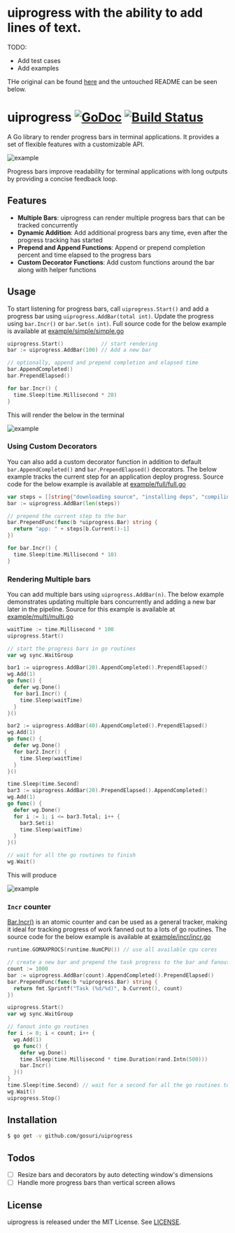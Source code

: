 # uiprogress with the ability to add lines of text.


TODO:
- Add test cases
- Add examples

THe original can be found [here](https://github.com/gosuri/uiprogress) and the untouched README can be seen below.

# uiprogress [![GoDoc](https://godoc.org/github.com/gosuri/uiprogress?status.svg)](https://godoc.org/github.com/gosuri/uiprogress) [![Build Status](https://travis-ci.org/gosuri/uiprogress.svg?branch=master)](https://travis-ci.org/gosuri/uiprogress)

A Go library to render progress bars in terminal applications. It provides a set of flexible features with a customizable API.

![example](doc/example_full.gif)

Progress bars improve readability for terminal applications with long outputs by providing a concise feedback loop.

## Features

* __Multiple Bars__: uiprogress can render multiple progress bars that can be tracked concurrently
* __Dynamic Addition__:  Add additional progress bars any time, even after the progress tracking has started
* __Prepend and Append Functions__: Append or prepend completion percent and time elapsed to the progress bars
* __Custom Decorator Functions__: Add custom functions around the bar along with helper functions

## Usage

To start listening for progress bars, call `uiprogress.Start()` and add a progress bar using `uiprogress.AddBar(total int)`. Update the progress using `bar.Incr()` or `bar.Set(n int)`. Full source code for the below example is available at [example/simple/simple.go](example/simple/simple.go) 

```go
uiprogress.Start()            // start rendering
bar := uiprogress.AddBar(100) // Add a new bar

// optionally, append and prepend completion and elapsed time
bar.AppendCompleted()
bar.PrependElapsed()

for bar.Incr() {
  time.Sleep(time.Millisecond * 20)
}
```

This will render the below in the terminal

![example](doc/example_simple.gif)

### Using Custom Decorators

You can also add a custom decorator function in addition to default `bar.AppendCompleted()` and `bar.PrependElapsed()` decorators. The below example tracks the current step for an application deploy progress. Source code for the below example is available at [example/full/full.go](example/full/full.go) 

```go
var steps = []string{"downloading source", "installing deps", "compiling", "packaging", "seeding database", "deploying", "staring servers"}
bar := uiprogress.AddBar(len(steps))

// prepend the current step to the bar
bar.PrependFunc(func(b *uiprogress.Bar) string {
  return "app: " + steps[b.Current()-1]
})

for bar.Incr() {
  time.Sleep(time.Millisecond * 10)
}
```

### Rendering Multiple bars

You can add multiple bars using `uiprogress.AddBar(n)`. The below example demonstrates updating multiple bars concurrently and adding a new bar later in the pipeline. Source for this example is available at [example/multi/multi.go](example/multi/multi.go) 

```go
waitTime := time.Millisecond * 100
uiprogress.Start()

// start the progress bars in go routines
var wg sync.WaitGroup

bar1 := uiprogress.AddBar(20).AppendCompleted().PrependElapsed()
wg.Add(1)
go func() {
  defer wg.Done()
  for bar1.Incr() {
    time.Sleep(waitTime)
  }
}()

bar2 := uiprogress.AddBar(40).AppendCompleted().PrependElapsed()
wg.Add(1)
go func() {
  defer wg.Done()
  for bar2.Incr() {
    time.Sleep(waitTime)
  }
}()

time.Sleep(time.Second)
bar3 := uiprogress.AddBar(20).PrependElapsed().AppendCompleted()
wg.Add(1)
go func() {
  defer wg.Done()
  for i := 1; i <= bar3.Total; i++ {
    bar3.Set(i)
    time.Sleep(waitTime)
  }
}()

// wait for all the go routines to finish
wg.Wait()
```

This will produce

![example](doc/example_multi.gif)

### `Incr` counter

[Bar.Incr()](https://godoc.org/github.com/gosuri/uiprogress#Bar.Incr) is an atomic counter and can be used as a general tracker, making it ideal for tracking progress of work fanned out to a lots of go routines. The source code for the below example is available at [example/incr/incr.go](example/incr/incr.go)

```go
runtime.GOMAXPROCS(runtime.NumCPU()) // use all available cpu cores

// create a new bar and prepend the task progress to the bar and fanout into 1k go routines
count := 1000
bar := uiprogress.AddBar(count).AppendCompleted().PrependElapsed()
bar.PrependFunc(func(b *uiprogress.Bar) string {
  return fmt.Sprintf("Task (%d/%d)", b.Current(), count)
})

uiprogress.Start()
var wg sync.WaitGroup

// fanout into go routines
for i := 0; i < count; i++ {
  wg.Add(1)
  go func() {
    defer wg.Done()
    time.Sleep(time.Millisecond * time.Duration(rand.Intn(500)))
    bar.Incr()
  }()
}
time.Sleep(time.Second) // wait for a second for all the go routines to finish
wg.Wait()
uiprogress.Stop()
```

## Installation

```sh
$ go get -v github.com/gosuri/uiprogress
```
## Todos

- [ ] Resize bars and decorators by auto detecting window's dimensions
- [ ] Handle more progress bars than vertical screen allows

## License

uiprogress is released under the MIT License. See [LICENSE](https://github.com/gosuri/uiprogress/blob/master/LICENSE).
